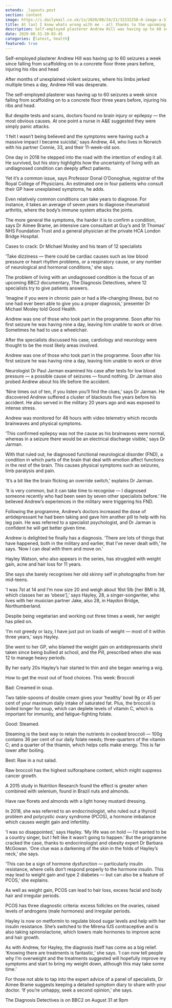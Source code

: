 ```yaml
---
extends: _layouts.post
section: content
image: https://i.dailymail.co.uk/1s/2020/08/24/21/32332258-0-image-a-31_1598301775253.jpg 
title: At last I know whats wrong with me - all thanks to the upcoming TV show Diagnosis Detectives 
description: Self-employed plasterer Andrew Hill was having up to 60 seizures a week since falling from scaffolding on to a concrete floor three years before, injuring his ribs and head. 
date: 2020-08-31-20-03-45 
categories: [latest, health] 
featured: true 
--- 
```

Self-employed plasterer Andrew Hill was having up to 60 seizures a week since falling from scaffolding on to a concrete floor three years before, injuring his ribs and head

After months of unexplained violent seizures, where his limbs jerked multiple times a day, Andrew Hill was desperate.

The self-employed plasterer was having up to 60 seizures a week since falling from scaffolding on to a concrete floor three years before, injuring his ribs and head.

But despite tests and scans, doctors found no brain injury or epilepsy — the most obvious causes. At one point a nurse in A&E suggested they were simply panic attacks.

‘I felt I wasn’t being believed and the symptoms were having such a massive impact I became suicidal,’ says Andrew, 44, who lives in Norwich with his partner Connie, 33, and their 11-week-old son.

One day in 2018 he stepped into the road with the intention of ending it all. He survived, but his story highlights how the uncertainty of living with an undiagnosed condition can deeply affect patients.

Yet it’s a common issue, says Professor Donal O’Donoghue, registrar of the Royal College of Physicians. An estimated one in four patients who consult their GP have unexplained symptoms, he adds.

Even relatively common conditions can take years to diagnose. For instance, it takes an average of seven years to diagnose rheumatoid arthritis, where the body’s immune system attacks the joints.

The more general the symptoms, the harder it is to confirm a condition, says Dr Aimee Brame, an intensive care consultant at Guy’s and St Thomas’ NHS Foundation Trust and a general physician at the private HCA London Bridge Hospital.

Cases to crack: Dr Michael Mosley and his team of 12 specialists

‘Take dizziness — there could be cardiac causes such as low blood pressure or heart rhythm problems, or a respiratory cause, or any number of neurological and hormonal conditions,’ she says.

The problem of living with an undiagnosed condition is the focus of an upcoming BBC2 documentary, The Diagnosis Detectives, where 12 specialists try to give patients answers.

‘Imagine if you were in chronic pain or had a life-changing illness, but no one had ever been able to give you a proper diagnosis,’ presenter Dr Michael Mosley told Good Health.

Andrew was one of those who took part in the programme. Soon after his first seizure he was having nine a day, leaving him unable to work or drive. Sometimes he had to use a wheelchair.

After the specialists discussed his case, cardiology and neurology were thought to be the most likely areas involved.

Andrew was one of those who took part in the programme. Soon after his first seizure he was having nine a day, leaving him unable to work or drive

Neurologist Dr Paul Jarman examined his case after tests for low blood pressure — a possible cause of seizures — found nothing. Dr Jarman also probed Andrew about his life before the accident.

‘Nine times out of ten, if you listen you’ll find the clues,’ says Dr Jarman. He discovered Andrew suffered a cluster of blackouts five years before his accident. He also served in the military 20 years ago and was exposed to intense stress.

Andrew was monitored for 48 hours with video telemetry which records brainwaves and physical symptoms.

‘This confirmed epilepsy was not the cause as his brainwaves were normal, whereas in a seizure there would be an electrical discharge visible,’ says Dr Jarman.

With that ruled out, he diagnosed functional neurological disorder (FND), a condition in which parts of the brain that deal with emotion affect functions in the rest of the brain. This causes physical symptoms such as seizures, limb paralysis and pain.

‘It’s a bit like the brain flicking an override switch,’ explains Dr Jarman. 

‘It is very common, but it can take time to recognise — I diagnosed someone recently who had been seen by seven other specialists before.’ He believed Andrew’s experiences in the military were triggering his FND.

Following the programme, Andrew’s doctors increased the dose of antidepressant he had been taking and gave him another pill to help with his leg pain. He was referred to a specialist psychologist, and Dr Jarman is confident he will get better given time.

Andrew is delighted he finally has a diagnosis. ‘There are lots of things that have happened, both in the military and earlier, that I’ve never dealt with,’ he says. ‘Now I can deal with them and move on.’

Hayley Watson, who also appears in the series, has struggled with weight gain, acne and hair loss for 11 years.

She says she barely recognises her old skinny self in photographs from her mid-teens. 

‘I was 7st at 14 and I’m now size 20 and weigh about 16st 5lb [her BMI is 38, which classes her as ‘obese’],’ says Hayley, 28, a singer-songwriter, who lives with her musician partner Jake, also 28, in Haydon Bridge, Northumberland.

Despite being vegetarian and working out three times a week, her weight has piled on. 

‘I’m not greedy or lazy, I have just put on loads of weight — most of it within three years,’ says Hayley.

She went to her GP, who blamed the weight gain on antidepressants she’d taken since being bullied at school, and the Pill, prescribed when she was 12 to manage heavy periods.

By her early 20s Hayley’s hair started to thin and she began wearing a wig.

How to get the most out of food choices. This week: Broccoli

Bad: Creamed in soup.

Two table-spoons of double cream gives your ‘healthy’ bowl 9g or 45 per cent of your maximum daily intake of saturated fat. Plus, the broccoli is boiled longer for soup, which can deplete levels of vitamin C, which is important for immunity, and fatigue-fighting folate.



Good: Steamed.

Steaming is the best way to retain the nutrients in cooked broccoli — 100g contains 36 per cent of our daily folate needs; three-quarters of the vitamin C; and a quarter of the thiamin, which helps cells make energy. This is far lower after boiling.



Best: Raw in a nut salad.

Raw broccoli has the highest sulforaphane content, which might suppress cancer growth. 

A 2015 study in Nutrition Research found the effect is greater when combined with selenium, found in Brazil nuts and almonds. 

Have raw florets and almonds with a light honey mustard dressing.  





In 2018, she was referred to an endocrinologist, who ruled out a thyroid problem and polycystic ovary syndrome (PCOS), a hormone imbalance which causes weight gain and infertility.

‘I was so disappointed,’ says Hayley. ‘My life was on hold — I’d wanted to be a country singer, but I felt like it wasn’t going to happen.’ But the programme cracked the case, thanks to endocrinologist and obesity expert Dr Barbara McGowan. ‘One clue was a darkening of the skin in the folds of Hayley’s neck,’ she says.

‘This can be a sign of hormone dysfunction — particularly insulin resistance, where cells don’t respond properly to the hormone insulin. This may lead to weight gain and type 2 diabetes — but can also be a feature of PCOS,’ she explains.

As well as weight gain, PCOS can lead to hair loss, excess facial and body hair and irregular periods.

PCOS has three diagnostic criteria: excess follicles on the ovaries, raised levels of androgens (male hormones) and irregular periods.

Hayley is now on metformin to regulate blood sugar levels and help with her insulin resistance. She’s switched to the Mirena IUS contraceptive and is also taking spironolactone, which lowers male hormones to improve acne and hair growth.

As with Andrew, for Hayley, the diagnosis itself has come as a big relief. ‘Knowing there are treatments is fantastic,’ she says. 'I can now tell people why I’m overweight and the treatments suggested will hopefully improve my symptoms and start to bring my weight down, although this may take some time.’ 

For those not able to tap into the expert advice of a panel of specialists, Dr Aimee Brame suggests keeping a detailed symptom diary to share with your doctor. ‘If you’re unhappy, seek a second opinion,’ she says.

The Diagnosis Detectives is on BBC2 on August 31 at 9pm

